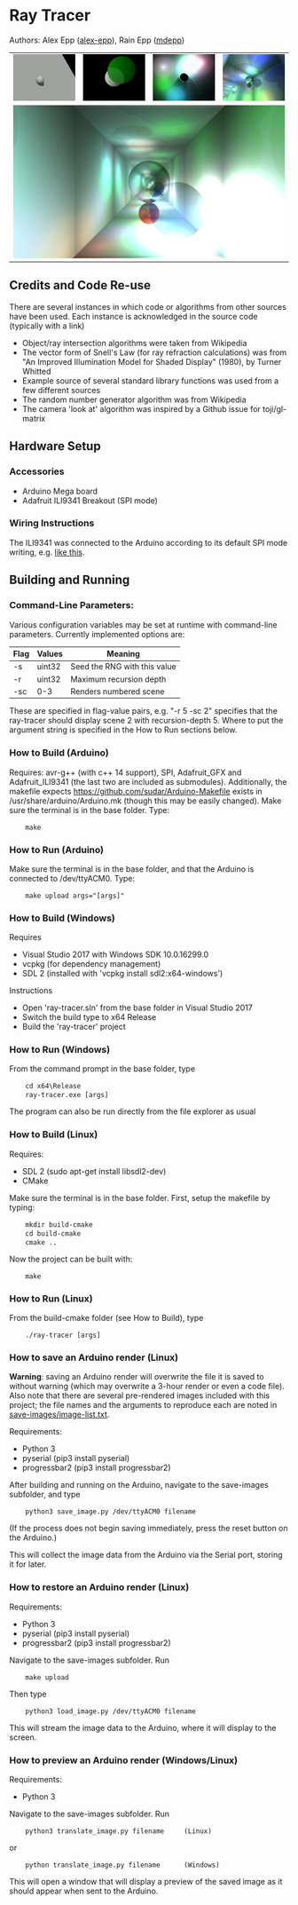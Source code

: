 Ray Tracer
===========================================================

Authors: Alex Epp ([alex-epp](https://github.com/alex-epp)), Rain Epp ([mdepp](https://github.com/mdepp))

<table>
  <tr>
    <td><img src="images/minimal.png"/></td>
    <td><img src="images/refraction.png"/></td>
    <td><img src="images/ring.png"/></td>
    <td><img src="images/shadows2.png"/></td>
  </tr>
  <tr>
    <td colspan="4"><img src="images/large.png"/></td>
  </tr>
</table>


## Credits and Code Re-use
There are several instances in which code or algorithms from other sources have been used. Each instance is acknowledged in the source code (typically with a link)
 * Object/ray intersection algorithms were taken from Wikipedia
 * The vector form of Snell's Law (for ray refraction calculations) was from "An Improved Illumination Model for Shaded Display" (1980), by Turner Whitted
 * Example source of several standard library functions was used from a few different sources
 * The random number generator algorithm was from Wikipedia
 * The camera 'look at' algorithm was inspired by a Github issue for toji/gl-matrix

## Hardware Setup

### Accessories
 * Arduino Mega board
 * Adafruit ILI9341 Breakout (SPI mode)

### Wiring Instructions
The ILI9341 was connected to the Arduino according to its default SPI mode writing, e.g. [like this](https://learn.adafruit.com/adafruit-2-dot-8-color-tft-touchscreen-breakout-v2/pinouts#spi-mode).

## Building and Running

### Command-Line Parameters:
Various configuration variables may be set at runtime with command-line parameters. Currently implemented options are:


  | Flag | Values | Meaning                      |
  |------|--------|------------------------------|
  | -s   | uint32 | Seed the RNG with this value |
  | -r   | uint32 | Maximum recursion depth      |
  | -sc  | 0-3    | Renders numbered scene       |

  These are specified in flag-value pairs, e.g. "-r 5 -sc 2" specifies that the ray-tracer should display scene 2 with recursion-depth 5. Where to put the argument string is specified in the How to Run sections below.

### How to Build (Arduino)
Requires: avr-g++ (with c++ 14 support), SPI, Adafruit_GFX and Adafruit_ILI9341 (the last two are included as submodules). Additionally, the makefile expects https://github.com/sudar/Arduino-Makefile exists in /usr/share/arduino/Arduino.mk (though this may be easily changed).
Make sure the terminal is in the base folder. Type:

        make

### How to Run (Arduino)
Make sure the terminal is in the base folder, and that the Arduino is connected to /dev/ttyACM0. Type:

        make upload args="[args]"

### How to Build (Windows)
Requires
  * Visual Studio 2017 with Windows SDK 10.0.16299.0
  * vcpkg (for dependency management)
  * SDL 2 (installed with 'vcpkg install sdl2:x64-windows')

Instructions
  * Open 'ray-tracer.sln' from the base folder in Visual Studio 2017
  * Switch the build type to x64 Release
  * Build the 'ray-tracer' project

### How to Run (Windows)
From the command prompt in the base folder, type

        cd x64\Release
        ray-tracer.exe [args]

The program can also be run directly from the file explorer as usual

### How to Build (Linux)
Requires:
  *  SDL 2 (sudo apt-get install libsdl2-dev)
  *  CMake

Make sure the terminal is in the base folder. First, setup the makefile by typing:

        mkdir build-cmake
        cd build-cmake
        cmake ..

Now the project can be built with:

        make

### How to Run (Linux)
From the build-cmake folder (see How to Build), type

        ./ray-tracer [args]

### How to save an Arduino render (Linux)
**Warning**: saving an Arduino render will overwrite the file it is saved to without warning (which may overwrite a 3-hour render or even a code file). Also note that there are several pre-rendered images included with this project; the file names and the arguments to reproduce each are noted in [save-images/image-list.txt](save-images/image-list.txt).
    
Requirements:
  * Python 3
  * pyserial (pip3 install pyserial)
  * progressbar2 (pip3 install progressbar2)

After building and running on the Arduino, navigate to the save-images subfolder, and type

        python3 save_image.py /dev/ttyACM0 filename

(If the process does not begin saving immediately, press the reset button on the Arduino.)

This will collect the image data from the Arduino via the Serial port, storing it for later.

### How to restore an Arduino render (Linux)
Requirements:
  * Python 3
  * pyserial (pip3 install pyserial)
  * progressbar2 (pip3 install progressbar2)

Navigate to the save-images subfolder. Run

        make upload

Then type

        python3 load_image.py /dev/ttyACM0 filename

This will stream the image data to the Arduino, where it will display to the screen.

### How to preview an Arduino render (Windows/Linux)
Requirements:
  * Python 3

Navigate to the save-images subfolder. Run

        python3 translate_image.py filename     (Linux)
or
        
        python translate_image.py filename      (Windows)

This will open a window that will display a preview of the saved image as it should appear when sent to the Arduino.
